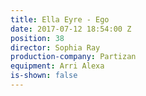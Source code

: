```yaml
---
title: Ella Eyre - Ego
date: 2017-07-12 18:54:00 Z
position: 38
director: Sophia Ray
production-company: Partizan
equipment: Arri Alexa
is-shown: false
---
```



